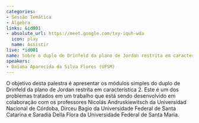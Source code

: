 ```yaml
---
categories:
- Sessão Temática
- Álgebra
links: &id001
- absolute_url: https://meet.google.com/txy-iquh-wda
  icon: play
  name: Assistir
live: *id001
name: Sobre o duplo de Drinfeld da plano de Jordan restrita em característica 2
speakers:
- Daiana Aparecida da Silva Flores (UFSM)
---
```


 O objetivo desta palestra é apresentar os módulos simples do duplo de Drinfeld da plano de Jordan restrita em característica 2. Este é um dos problemas tratados em um trabalho que está sendo desenvolvido em colaboração com os professores Nicolás Andruskiewitsch da Universidad Nacional de Córdoba, Dirceu Bagio da Universidade Federal de Santa Catarina e Saradia Della Flora da Universidade Federal de Santa Maria.